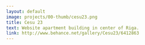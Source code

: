 ```yaml
---
layout: default
image: projects/00-thumb/cesu23.png
title: Cesu 23
text: Website apartment building in center of Riga.
link: http://www.behance.net/gallery/Cesu23/6412863
---
```


